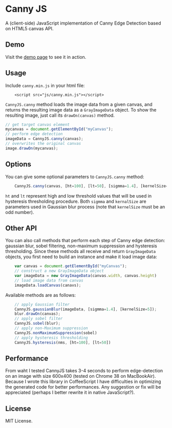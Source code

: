 # Canny JS
A (client-side) JavaScript implementation of Canny Edge Detection based on HTML5 canvas API.

## Demo
Visit the [demo page](http://yuta1984.github.io/canny/examples/) to see it in action.

## Usage
Include `canny.min.js` in your html file:

```
	<script src="js/canny.min.js"></script>
```

`CannyJS.canny` method loads the image data from a given canvas, and returns the resulting image data as a `GrayImageData` object. To show the resulting image, just call its `drawOn(canvas)` method.

```javascript
// get target canvas element
mycanvas = document.getElementById("myCanvas");
// perform edge detection
imageData = CannyJS.canny(canvas);
// overwrites the original canvas 
image.drawOn(mycanvas);
```

## Options
You can give some optional parameters to `CannyJS.canny` method:

```javascript
	CannyJS.canny(canvas, [ht=100], [lt=50], [sigmma=1.4], [kernelSize=5])
```	

`ht` and `lt` represent high and low threshold values that will be used in hysteresis thresholding procedure. Both `sigmma` and `kernalSize` are parameters used in Gaussian blur process (note that `kernelSize` must be an odd number).

## Other API
You can also call methods that perform each step of Canny edge detection: gaussian blur, sobel filtering, non-maximum suppression and hysteresis thresholding. Since these methods all receive and return `GrayImageData` objects, you first need to build an instance and make it load image data:

```javascript
	var canvas = document.getElementById("myCanvas");
	// construct a new GrayImageData object
	var imageData = new GrayImageData(canvas.width, canvas.height)
	// load image data from canvas
	imageData.loadCanvas(canavs);
```

Available methods are as follows:

```javascript
	// apply Gaussian filter 
	CannyJS.gaussianBlur(imageData, [sigmma=1.4], [kernelSize=5]);
	blur.drawOn(canvas);
	// apply sobel filter
	CannyJS.sobel(blur);
	// apply non-Maximum suppression
	CannyJS.nonMaximumSuppression(sobel)
	// apply hysteresis thresholding
	CannyJS.hysteresis(nms, [ht=100], [lt=50])
```

## Performance
From waht I tested CannyJS takes 3-4 seconds to perform edge-detection on an image with size 600x400 (tested on Chrome 38 on MacBookAir). Because I wrote this library in CoffeeScript I have difficulties in optimizing the generated code for better performances. Any suggestion or fix will be appreciated (perhaps I better rewrite it in native JavaScript?).

## License
MIT License.
